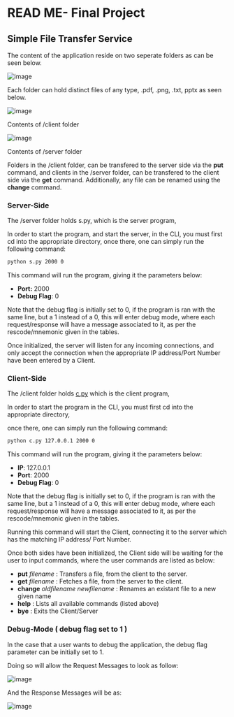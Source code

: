 # READ ME- Final Project

## Simple File Transfer Service

The content of the application reside on two seperate folders as can be seen below.

![image](https://user-images.githubusercontent.com/34385117/165834682-f11e16b5-86ad-4a6c-a2c3-3273aa6ef64b.png)

Each folder can hold distinct files of any type, .pdf, .png, .txt, pptx as seen below.

![image](https://user-images.githubusercontent.com/34385117/165834716-9f9cd2d5-0373-43d0-a51c-0b1146b34c26.png)

Contents of /client folder

![image](https://user-images.githubusercontent.com/34385117/165834735-1ce7b773-4318-4420-a70f-432d6e0dc66d.png)

Contents of /server folder

Folders in the /client folder, can be transfered to the server side via the **put** command, and clients in the /server folder, can be transfered to the client side via the **get** command. Additionally, any file can be renamed using the **change** command.

### Server-Side

The /server folder holds s.py, which is the server program,

In order to start the program, and start the server, in the CLI, you must first cd into the appropriate directory, once there, one can simply run the following command:

```bash
python s.py 2000 0
```

This command will run the program, giving it the parameters below:

- **Port:** 2000
- **Debug Flag**: 0

Note that the debug flag is initially set to 0, if the program is ran with the same line, but a 1 instead of a 0, this will enter debug mode, where each request/response will have a message associated to it, as per the rescode/mnemonic given in the tables.

Once initialized, the server will listen for any incoming connections, and only accept the connection when the appropriate IP address/Port Number have been entered by a Client.

### Client-Side

The /client folder holds [c.py](http://c.py) which is the client program,

In order to start the program in the CLI, you must first cd into the appropriate directory,

once there, one can simply run the following command:

```bash
python c.py 127.0.0.1 2000 0
```

This command will run the program, giving it the parameters below:

- **IP**: 127.0.0.1
- **Port**: 2000
- **Debug Flag**: 0

Note that the debug flag is initially set to 0, if the program is ran with the same line, but a 1 instead of a 0, this will enter debug mode, where each request/response will have a message associated to it, as per the rescode/mnemonic given in the tables.

Running this command will start the Client, connecting it to the server which has the matching IP address/ Port Number.

Once both sides have been initialized, the Client side will be waiting for the user to input commands, where the user commands are listed as below:

- **put** *filename*  : Transfers a file, from the client to the server.
- **get** *filename*  : Fetches a file, from the server to the client.
- **change** *oldfilename newfilename* : Renames an existant file to a new given name
- **help** : Lists all available commands (listed above)
- **bye** : Exits the Client/Server

### Debug-Mode ( debug flag set to 1 )
In the case that a user wants to debug the application, the debug flag parameter can be initially set to 1.

Doing so will allow the Request Messages to look as follow:  

![image](https://user-images.githubusercontent.com/34385117/165835091-cebb0f57-56c0-4239-8f83-5c12a1a9079a.png)

And the Response Messages will be as:     

![image](https://user-images.githubusercontent.com/34385117/165835147-e2db58b6-e401-485d-84e7-66e7a0952d11.png)




